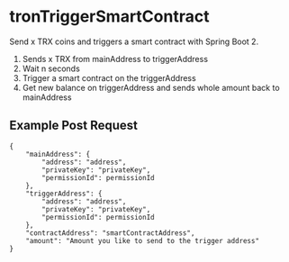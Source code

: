 # tronTriggerSmartContract
Send x TRX coins and triggers a smart contract with Spring Boot 2.
1. Sends x TRX from mainAddress to triggerAddress
2. Wait n seconds
3. Trigger a smart contract on the triggerAddress
4. Get new balance on triggerAddress and sends whole amount back to mainAddress

## Example Post Request
```
{
    "mainAddress": {
        "address": "address",
        "privateKey": "privateKey",
        "permissionId": permissionId
    },
    "triggerAddress": {
        "address": "address",
        "privateKey": "privateKey",
        "permissionId": permissionId
    },
    "contractAddress": "smartContractAddress",
    "amount": "Amount you like to send to the trigger address"
}
```